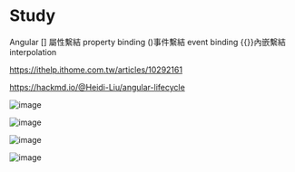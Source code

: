 # Study

Angular 
[] 屬性繫結 property binding
()事件繫結  event binding
{{}}內嵌繫結 interpolation

https://ithelp.ithome.com.tw/articles/10292161 

https://hackmd.io/@Heidi-Liu/angular-lifecycle

![image](https://user-images.githubusercontent.com/17610423/203209008-83264e16-152f-48dc-b9ff-ccb9295de535.png)

![image](https://user-images.githubusercontent.com/17610423/202995977-3ca8213a-7e9e-4811-aec0-3e53a1d2cf70.png)

![image](https://user-images.githubusercontent.com/17610423/202996195-047c3717-228b-4c01-af4c-02a132e97008.png)

![image](https://user-images.githubusercontent.com/17610423/204699258-a6a97548-898a-444b-a87a-2a0e90560f2f.png)
